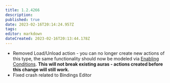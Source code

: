 ```yaml
---
title: 1.2.4266
description: 
published: true
date: 2023-02-16T20:14:24.957Z
tags: 
editor: markdown
dateCreated: 2023-02-16T20:13:44.178Z
---		
```

		
- Removed Load/Unload action - you can no longer create new actions of this type, the same functionality should now be modeled via [Enabling Conditions](https://wiki.eyeauras.net/e/en/enabling-conditions). **This will not break existing auras - actions created before this change will still work.**
- Fixed crash related to Bindings Editor
